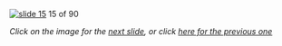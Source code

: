 [![slide 15](https://dl.dropboxusercontent.com/u/2977490/presentations/cookbook/img15.jpg)](16.md)
15 of 90

_Click on the image for the [next slide](16.md), or click [here for the previous one](14.md)_